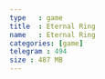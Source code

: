 ```yaml
---
type   : game
title  : Eternal Ring
name   : Eternal Ring
categories: [game]
telegram : 494
size : 487 MB
---
```



